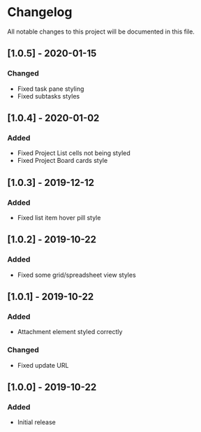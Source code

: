 # Changelog
All notable changes to this project will be documented in this file.

## [1.0.5] - 2020-01-15
### Changed
- Fixed task pane styling
- Fixed subtasks styles

## [1.0.4] - 2020-01-02
### Added
- Fixed Project List cells not being styled
- Fixed Project Board cards style

## [1.0.3] - 2019-12-12
### Added
- Fixed list item hover pill style

## [1.0.2] - 2019-10-22
### Added
- Fixed some grid/spreadsheet view styles

## [1.0.1] - 2019-10-22
### Added
- Attachment element styled correctly

### Changed
- Fixed update URL

## [1.0.0] - 2019-10-22
### Added
- Initial release